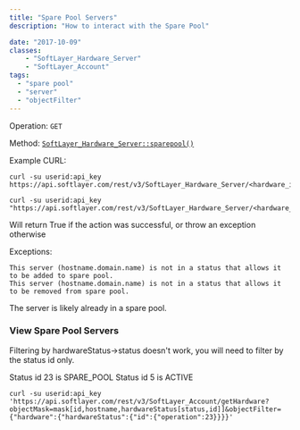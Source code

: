 ```yaml
---
title: "Spare Pool Servers"
description: "How to interact with the Spare Pool"

date: "2017-10-09"
classes: 
    - "SoftLayer_Hardware_Server"
    - "SoftLayer_Account"
tags:
  - "spare pool"
  - "server"
  - "objectFilter"
---
```


Operation: `GET`

Method: [`SoftLayer_Hardware_Server::sparepool()`](http://sldn.softlayer.com/reference/services/SoftLayer_Hardware_Server/sparePool)

Example CURL:
```
curl -su userid:api_key https://api.softlayer.com/rest/v3/SoftLayer_Hardware_Server/<hardware_id>/sparepool/add

curl -su userid:api_key  "https://api.softlayer.com/rest/v3/SoftLayer_Hardware_Server/<hardware_id>/sparePool/activate"
```

Will return True if the action was successful, or throw an exception otherwise

Exceptions:
```
This server (hostname.domain.name) is not in a status that allows it to be added to spare pool.
This server (hostname.domain.name) is not in a status that allows it to be removed from spare pool.
```
The server is likely already in a spare pool.


### View Spare Pool Servers
Filtering by hardwareStatus->status doesn't work, you will need to filter by the status id only.

Status id 23 is SPARE_POOL
Status id 5 is ACTIVE
```
curl -su userid:api_key 'https://api.softlayer.com/rest/v3/SoftLayer_Account/getHardware?objectMask=mask[id,hostname,hardwareStatus[status,id]]&objectFilter={"hardware":{"hardwareStatus":{"id":{"operation":23}}}}'
```
